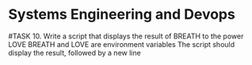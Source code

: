 # Systems Engineering and Devops
#TASK 10.
Write a script that displays the result of BREATH to the power LOVE
BREATH and LOVE are environment variables
The script should display the result, followed by a new line
